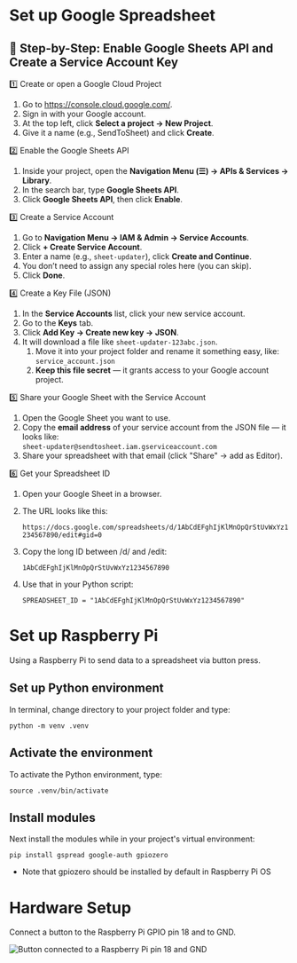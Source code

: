 # Set up Google Spreadsheet

## 🧰 Step-by-Step: Enable Google Sheets API and Create a Service Account Key

1️⃣ Create or open a Google Cloud Project
1. Go to https://console.cloud.google.com/.
2. Sign in with your Google account.
3. At the top left, click __Select a project → New Project__.
4. Give it a name (e.g., SendToSheet) and click __Create__.

2️⃣ Enable the Google Sheets API
1. Inside your project, open the __Navigation Menu (☰) → APIs & Services → Library__.
2. In the search bar, type __Google Sheets API__.
3. Click __Google Sheets API__, then click __Enable__.

3️⃣ Create a Service Account
1. Go to __Navigation Menu → IAM & Admin → Service Accounts__.
2. Click __+ Create Service Account__.
3. Enter a name (e.g., `sheet-updater`), click __Create and Continue__.
4. You don’t need to assign any special roles here (you can skip).
5. Click __Done__.

4️⃣ Create a Key File (JSON)
1. In the __Service Accounts__ list, click your new service account.
2. Go to the __Keys__ tab.
3. Click __Add Key → Create new key → JSON__.
4. It will download a file like `sheet-updater-123abc.json`.
   1. Move it into your project folder and rename it something easy, like: 
        ```service_account.json```
   2. __Keep this file secret__ — it grants access to your Google account project.

5️⃣ Share your Google Sheet with the Service Account
1. Open the Google Sheet you want to use.
2. Copy the __email address__ of your service account from the JSON file — it looks like:    
    ```sheet-updater@sendtosheet.iam.gserviceaccount.com```
4. Share your spreadsheet with that email (click "Share" → add as Editor).

6️⃣ Get your Spreadsheet ID
1. Open your Google Sheet in a browser.
2. The URL looks like this:

    ```https://docs.google.com/spreadsheets/d/1AbCdEFghIjKlMnOpQrStUvWxYz1234567890/edit#gid=0```
3. Copy the long ID between /d/ and /edit:

    ```1AbCdEFghIjKlMnOpQrStUvWxYz1234567890```
4. Use that in your Python script:

    ```SPREADSHEET_ID = "1AbCdEFghIjKlMnOpQrStUvWxYz1234567890"```

# Set up Raspberry Pi
Using a Raspberry Pi to send data to a spreadsheet via button press.

## Set up Python environment
In terminal, change directory to your project folder and type:

```python -m venv .venv```

## Activate the environment
To activate the Python environment, type:

```source .venv/bin/activate```

## Install modules
Next install the modules while in your project's virtual environment:

```pip install gspread google-auth gpiozero```

* Note that gpiozero should be installed by default in Raspberry Pi OS

# Hardware Setup
Connect a button to the Raspberry Pi GPIO pin 18 and to GND.

![Button connected to a Raspberry Pi pin 18 and GND](assets/images/consultation-button_bb.png)